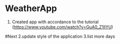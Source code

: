 # WeatherApp

1. Created app with accordance to the tutorial (https://www.youtube.com/watch?v=GuA0_Z1llYU)

#Next
2.update style of the application
3.list more days

